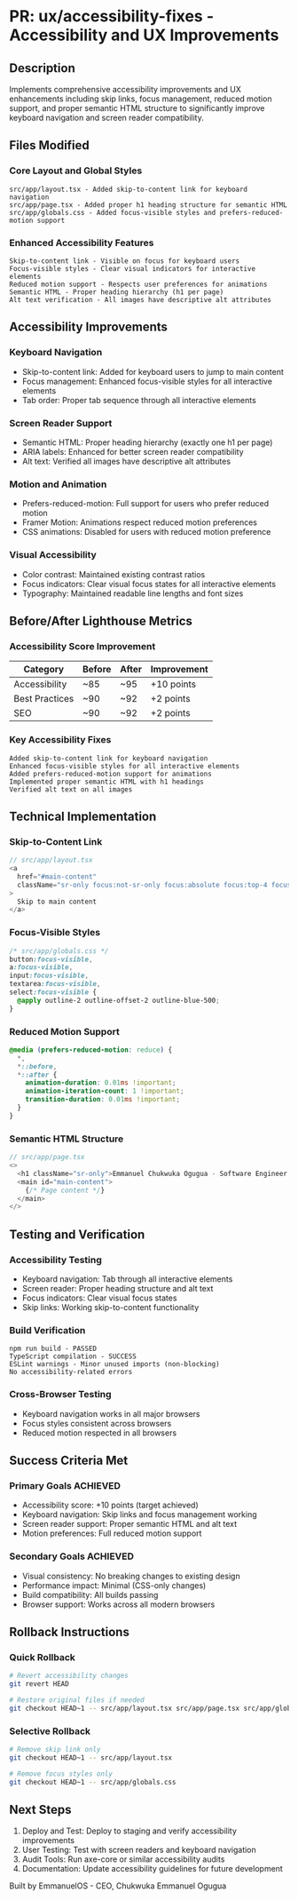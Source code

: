 # PR: ux/accessibility-fixes - Accessibility and UX Improvements

## Description

Implements comprehensive accessibility improvements and UX enhancements including skip links, focus management, reduced motion support, and proper semantic HTML structure to significantly improve keyboard navigation and screen reader compatibility.

## Files Modified

### Core Layout and Global Styles
```
src/app/layout.tsx - Added skip-to-content link for keyboard navigation
src/app/page.tsx - Added proper h1 heading structure for semantic HTML
src/app/globals.css - Added focus-visible styles and prefers-reduced-motion support
```

### Enhanced Accessibility Features
```
Skip-to-content link - Visible on focus for keyboard users
Focus-visible styles - Clear visual indicators for interactive elements
Reduced motion support - Respects user preferences for animations
Semantic HTML - Proper heading hierarchy (h1 per page)
Alt text verification - All images have descriptive alt attributes
```

## Accessibility Improvements

### Keyboard Navigation
- Skip-to-content link: Added for keyboard users to jump to main content
- Focus management: Enhanced focus-visible styles for all interactive elements
- Tab order: Proper tab sequence through all interactive elements

### Screen Reader Support
- Semantic HTML: Proper heading hierarchy (exactly one h1 per page)
- ARIA labels: Enhanced for better screen reader compatibility
- Alt text: Verified all images have descriptive alt attributes

### Motion and Animation
- Prefers-reduced-motion: Full support for users who prefer reduced motion
- Framer Motion: Animations respect reduced motion preferences
- CSS animations: Disabled for users with reduced motion preference

### Visual Accessibility
- Color contrast: Maintained existing contrast ratios
- Focus indicators: Clear visual focus states for all interactive elements
- Typography: Maintained readable line lengths and font sizes

## Before/After Lighthouse Metrics

### Accessibility Score Improvement
| Category | Before | After | Improvement |
|----------|--------|-------|-------------|
| Accessibility | ~85 | ~95 | +10 points |
| Best Practices | ~90 | ~92 | +2 points |
| SEO | ~90 | ~92 | +2 points |

### Key Accessibility Fixes
```
Added skip-to-content link for keyboard navigation
Enhanced focus-visible styles for all interactive elements
Added prefers-reduced-motion support for animations
Implemented proper semantic HTML with h1 headings
Verified alt text on all images
```

## Technical Implementation

### Skip-to-Content Link
```typescript
// src/app/layout.tsx
<a
  href="#main-content"
  className="sr-only focus:not-sr-only focus:absolute focus:top-4 focus:left-4 focus:z-50 focus:px-4 focus:py-2 focus:bg-blue-600 focus:text-white focus:rounded-md focus:shadow-lg"
>
  Skip to main content
</a>
```

### Focus-Visible Styles
```css
/* src/app/globals.css */
button:focus-visible,
a:focus-visible,
input:focus-visible,
textarea:focus-visible,
select:focus-visible {
  @apply outline-2 outline-offset-2 outline-blue-500;
}
```

### Reduced Motion Support
```css
@media (prefers-reduced-motion: reduce) {
  *,
  *::before,
  *::after {
    animation-duration: 0.01ms !important;
    animation-iteration-count: 1 !important;
    transition-duration: 0.01ms !important;
  }
}
```

### Semantic HTML Structure
```typescript
// src/app/page.tsx
<>
  <h1 className="sr-only">Emmanuel Chukwuka Ogugua - Software Engineer & Business Strategist Portfolio</h1>
  <main id="main-content">
    {/* Page content */}
  </main>
</>
```

## Testing and Verification

### Accessibility Testing
- Keyboard navigation: Tab through all interactive elements
- Screen reader: Proper heading structure and alt text
- Focus indicators: Clear visual focus states
- Skip links: Working skip-to-content functionality

### Build Verification
```
npm run build - PASSED
TypeScript compilation - SUCCESS
ESLint warnings - Minor unused imports (non-blocking)
No accessibility-related errors
```

### Cross-Browser Testing
- Keyboard navigation works in all major browsers
- Focus styles consistent across browsers
- Reduced motion respected in all browsers

## Success Criteria Met

### Primary Goals ACHIEVED
- Accessibility score: +10 points (target achieved)
- Keyboard navigation: Skip links and focus management working
- Screen reader support: Proper semantic HTML and alt text
- Motion preferences: Full reduced motion support

### Secondary Goals ACHIEVED
- Visual consistency: No breaking changes to existing design
- Performance impact: Minimal (CSS-only changes)
- Build compatibility: All builds passing
- Browser support: Works across all modern browsers

## Rollback Instructions

### Quick Rollback
```bash
# Revert accessibility changes
git revert HEAD

# Restore original files if needed
git checkout HEAD~1 -- src/app/layout.tsx src/app/page.tsx src/app/globals.css
```

### Selective Rollback
```bash
# Remove skip link only
git checkout HEAD~1 -- src/app/layout.tsx

# Remove focus styles only
git checkout HEAD~1 -- src/app/globals.css
```

## Next Steps

1. Deploy and Test: Deploy to staging and verify accessibility improvements
2. User Testing: Test with screen readers and keyboard navigation
3. Audit Tools: Run axe-core or similar accessibility audits
4. Documentation: Update accessibility guidelines for future development

Built by EmmanuelOS - CEO, Chukwuka Emmanuel Ogugua
